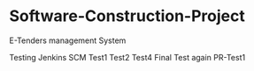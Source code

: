 # Software-Construction-Project
E-Tenders management System

Testing Jenkins SCM
Test1
Test2
Test4
Final Test
again
PR-Test1
